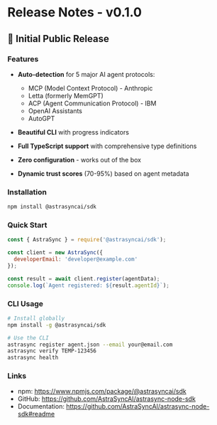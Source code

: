 # Release Notes - v0.1.0

## 🎉 Initial Public Release

### Features
- **Auto-detection** for 5 major AI agent protocols:
  - MCP (Model Context Protocol) - Anthropic
  - Letta (formerly MemGPT)  
  - ACP (Agent Communication Protocol) - IBM
  - OpenAI Assistants
  - AutoGPT

- **Beautiful CLI** with progress indicators
- **Full TypeScript support** with comprehensive type definitions
- **Zero configuration** - works out of the box
- **Dynamic trust scores** (70-95%) based on agent metadata

### Installation
```bash
npm install @astrasyncai/sdk
```

### Quick Start
```javascript
const { AstraSync } = require('@astrasyncai/sdk');

const client = new AstraSync({
  developerEmail: 'developer@example.com'
});

const result = await client.register(agentData);
console.log(`Agent registered: ${result.agentId}`);
```

### CLI Usage
```bash
# Install globally
npm install -g @astrasyncai/sdk

# Use the CLI
astrasync register agent.json --email your@email.com
astrasync verify TEMP-123456
astrasync health
```

### Links
- npm: https://www.npmjs.com/package/@astrasyncai/sdk
- GitHub: https://github.com/AstraSyncAI/astrasync-node-sdk
- Documentation: https://github.com/AstraSyncAI/astrasync-node-sdk#readme
